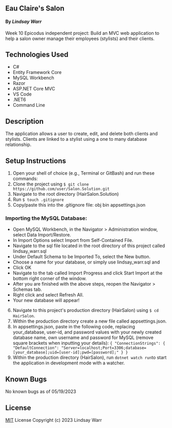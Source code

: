 ## Eau Claire's Salon
#### By _Lindsay Warr_
Week 10 Epicodus independent project: Build an MVC web application to help a salon owner manage their employees (stylists) and their clients.

## Technologies Used
- C#
- Entity Framework Core
- MySQL Workbench
- Razor
- ASP.NET Core MVC
- VS Code
- .NET6
- Command Line

## Description
The application allows a user to create, edit, and delete both clients and stylists. Clients are linked to a stylist using a one to many database relationship.

## Setup Instructions
1. Open your shell of choice (e.g., Terminal or GitBash) and run these commands: 
2. Clone the project using
`$ git clone https://github.com/user/Salon.Solution.git`
3. Navigate to the root directory (HairSalon.Solution) 
4. Run `$ touch .gitignore` 
5. Copy/paste this into the .gitignore file:
obj
bin
appsettings.json

### Importing the MySQL Database:
- Open MySQL Workbench, in the Navigator > Administration window, select Data Import/Restore.
- In Import Options select Import from Self-Contained File.
- Navigate to the sql file located in the root directory of this project called lindsay_warr.sql
- Under Default Schema to be Imported To, select the New button.
- Choose a name for your database, or simply use lindsay_warr.sql and 
- Click OK
- Navigate to the tab called Import Progress and click Start Import at the bottom right corner of the window.
- After you are finished with the above steps, reopen the Navigator > Schemas tab.
- Right click and select Refresh All.
- Your new database will appear!

6. Navigate to this project's production directory (HairSalon) using `$ cd HairSalon`.
7. Within the production directory create a new file called appsettings.json.
8. In appsettings.json, paste in the following code, replacing your_database, user-id, and password values with your newly created database name, own username and password for MySQL (remove square brackets when inputting your details):
`{
  "ConnectionStrings": {
      "DefaultConnection": "Server=localhost;Port=3306;database=[your_database];uid=[user-id];pwd=[password];"
  }
}`
9. Within the production directory (HairSalon), run `dotnet watch run`to start the application in development mode with a watcher.

## Known Bugs
No known bugs as of 05/19/2023

## License
[MIT](https://opensource.org/license/mit/) License
Copyright (c) 2023 Lindsay Warr


